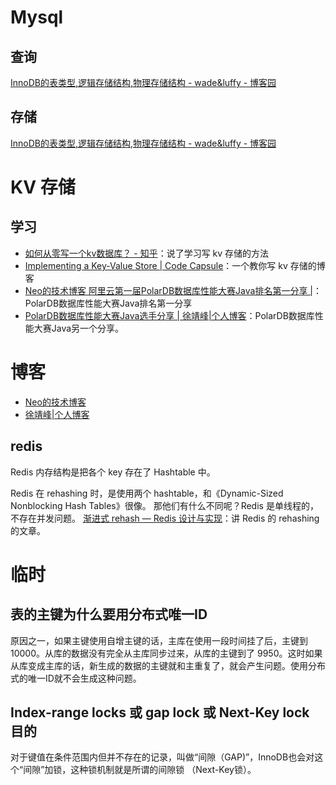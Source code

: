 # Mysql
## 查询
[InnoDB的表类型,逻辑存储结构,物理存储结构 - wade&luffy - 博客园](https://www.cnblogs.com/wade-luffy/p/6288656.html)


## 存储
[InnoDB的表类型,逻辑存储结构,物理存储结构 - wade&luffy - 博客园](https://www.cnblogs.com/wade-luffy/p/6288656.html)


# KV 存储
## 学习
- [如何从零写一个kv数据库？ - 知乎](https://www.zhihu.com/question/59469744)：说了学习写 kv 存储的方法
- [Implementing a Key-Value Store | Code Capsule](http://codecapsule.com/2012/11/07/ikvs-implementing-a-key-value-store-table-of-contents/)：一个教你写 kv 存储的博客
- [Neo的技术博客 阿里云第一届PolarDB数据库性能大赛Java排名第一分享 |](http://neoremind.com/2018/12/2018-polar-race-java-no-1/)：PolarDB数据库性能大赛Java排名第一分享
- [PolarDB数据库性能大赛Java选手分享 | 徐靖峰|个人博客](https://www.cnkirito.moe/polardb-race/)：PolarDB数据库性能大赛Java另一个分享。

# 博客
- [Neo的技术博客](http://neoremind.com/)
- [徐靖峰|个人博客](https://www.cnkirito.moe/)


## redis
Redis 内存结构是把各个 key 存在了 Hashtable 中。

Redis 在 rehashing 时，是使用两个 hashtable，和《Dynamic-Sized Nonblocking Hash Tables》很像。
那他们有什么不同呢？Redis 是单线程的，不存在并发问题。
[渐进式 rehash — Redis 设计与实现](http://redisbook.com/preview/dict/incremental_rehashing.html)：讲 Redis 的 rehashing 的文章。

# 临时
## 表的主键为什么要用分布式唯一ID
原因之一，如果主键使用自增主键的话，主库在使用一段时间挂了后，主键到 10000。从库的数据没有完全从主库同步过来，从库的主键到了 9950。这时如果从库变成主库的话，新生成的数据的主键就和主重复了，就会产生问题。使用分布式的唯一ID就不会生成这种问题。


## Index-range locks 或 gap lock 或 Next-Key lock 目的
对于键值在条件范围内但并不存在的记录，叫做“间隙（GAP)”，InnoDB也会对这个“间隙”加锁，这种锁机制就是所谓的间隙锁 （Next-Key锁）。 

